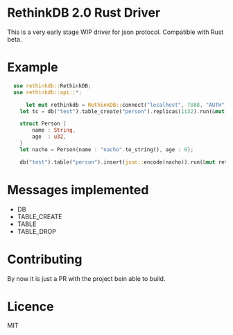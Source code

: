 # RethinkDB 2.0 Rust Driver

This is a very early stage WIP driver for json protocol. Compatible with Rust beta.

# Example

````rust
  use rethinkdb::RethinkDB;
  use rethinkdb::api::*;

	  let mut rethinkdb = RethinkDB::connect("localhost", 7888, "AUTH", 3); // 3 connections in the pool 
    let tc = db("test").table_create("person").replicas(1i32).run(&mut rethinkdb);

    struct Person {
    	name : String,
    	age  : u32,
    }
    let nacho = Person{name : "nacho".to_string(), age : 6};

    db("test").table("person").insert(json::encode(nacho)).run(&mut rethinkdb);


````

# Messages implemented
   - DB
   - TABLE_CREATE
   - TABLE
   - TABLE_DROP

# Contributing
By now it is just a PR with the project bein able to build.


# Licence
MIT
